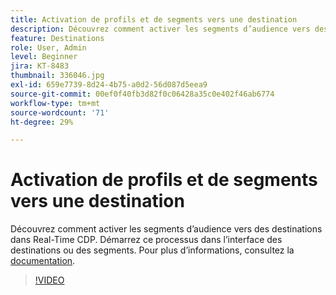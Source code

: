 ```yaml
---
title: Activation de profils et de segments vers une destination
description: Découvrez comment activer les segments d’audience vers des destinations dans Real-Time CDP.  Démarrez ce processus dans l’interface des destinations ou des segments.
feature: Destinations
role: User, Admin
level: Beginner
jira: KT-8483
thumbnail: 336046.jpg
exl-id: 659e7739-8d24-4b75-a0d2-56d087d5eea9
source-git-commit: 00ef0f40fb3d82f0c06428a35c0e402f46ab6774
workflow-type: tm+mt
source-wordcount: '71'
ht-degree: 29%

---
```


# Activation de profils et de segments vers une destination

Découvrez comment activer les segments d’audience vers des destinations dans Real-Time CDP.  Démarrez ce processus dans l’interface des destinations ou des segments. Pour plus dʼinformations, consultez la [documentation](https://experienceleague.adobe.com/docs/experience-platform/destinations/ui/activate/activation-overview.html).

>[!VIDEO](https://video.tv.adobe.com/v/336046/?learn=on)

